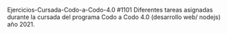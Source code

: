 Ejercicios-Cursada-Codo-a-Codo-4.0 #1101
Diferentes tareas asignadas durante la cursada del programa Codo a Codo 4.0 (desarrollo web/ nodejs) año 2021.
